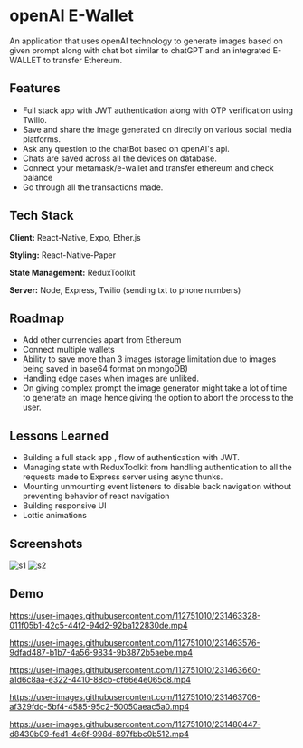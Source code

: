 
# openAI E-Wallet

An application that uses openAI technology to generate images based on given prompt along with chat bot similar to chatGPT and an integrated E-WALLET to transfer Ethereum.




## Features
- Full stack app with JWT authentication along with OTP verification using Twilio.
- Save and share the image generated on directly on various social media platforms.
- Ask any question to the chatBot based on openAI's api.
- Chats are saved across all the devices on database.
- Connect your metamask/e-wallet and transfer ethereum and check balance
- Go through all the transactions made.



## Tech Stack

**Client:** React-Native, Expo, Ether.js

**Styling:** React-Native-Paper

**State Management:** ReduxToolkit

**Server:** Node, Express, Twilio (sending txt to phone numbers)


## Roadmap

- Add other currencies apart from Ethereum
- Connect multiple wallets
- Ability to save more than 3 images (storage limitation due to images being saved in base64 format on mongoDB)
- Handling edge cases when images are unliked.
- On giving complex prompt the image generator might take a lot of time to generate an image hence giving the option to abort the process to the user.


## Lessons Learned

- Building a full stack app , flow of authentication with JWT.
- Managing state with  ReduxToolkit from handling authentication to all the       requests made to Express server using async thunks.
- Mounting unmounting event listeners to disable back navigation without preventing behavior of react navigation
- Building responsive UI
- Lottie animations

## Screenshots


![s1](https://github.com/usmansalim3/openAI/assets/112751010/c2476d1a-9922-4f50-adc0-d1a33bc1781f)
![s2](https://github.com/usmansalim3/openAI/assets/112751010/db3c3c5d-5600-4fe0-a089-cc23eed8b9ff)




## Demo

https://user-images.githubusercontent.com/112751010/231463328-011f05b1-42c5-44f2-94d2-92ba122830de.mp4

https://user-images.githubusercontent.com/112751010/231463576-9dfad487-b1b7-4a56-9834-9b3872b5aebe.mp4

https://user-images.githubusercontent.com/112751010/231463660-a1d6c8aa-e322-4410-88cb-cf66e4e065c8.mp4

https://user-images.githubusercontent.com/112751010/231463706-af329fdc-5bf4-4585-95c2-50050aeac5a0.mp4

https://user-images.githubusercontent.com/112751010/231480447-d8430b09-fed1-4e6f-998d-897fbbc0b512.mp4



